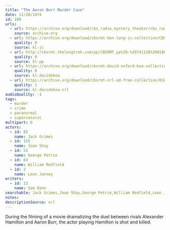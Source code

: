 ```yaml
---
title: "The Aaron Burr Murder Case"
date: 11/28/1974
id: 180
urls: 
  - url: https://archive.org/download/cbs_radio_mystery_theater/cbs_radio_mystery_theater-0151-0200.zip/cbs_radio_mystery_theater-0151-0200%2Fcbsrmt_0180_aaron_burr_murder_case.mp3
    source: archive-org
  - url: https://archive.org/download/cbsrmt-ken-long-jc-collection/CBSRMT - 741128 0180 Aaron Burr Murder Case vbr kb_jc.mp3
    quality: 0
    source: kl-jc
  - url: http://cbsrmt.thelongtrek.com/pp/CBSRMT_pp%20-%20741128%200180%20The%20Aaron%20Burr%20Murder%20Case.mp3
    quality: 0
    source: kl-pp
  - url: https://archive.org/download/cbsrmt-david-oxford-boa-collection/CBSRMT-741128-0180-The-Aaron-Burr-Murder-Case-(51-22)-[2007]-{BoA}.mp3
    quality: 0
    source: kl-davidoboa
  - url: https://archive.org/download/cbsrmt-nrl-ad-free-collection/0180%20CBSRMT-741128-0180-The-Aaron-Burr-Murder-Case-(51-22)-%5B2007%5D-%7BBoA%7D%20(no%20ads).mp3
    quality: 1
    source: kl-davidoboa-nrl
audioQuality: -1
tags: 
  - murder
  - crime
  - paranormal
  - supernatural
multipart: 0
actors:  
  - id: 82
    name: Jack Grimes  
  - id: 155
    name: Joan Shay  
  - id: 51
    name: George Petrie  
  - id: 63
    name: William Redfield  
  - id: 2
    name: Leon Janney
writers:  
  - id: 13
    name: Sam Dann
searchable: Jack Grimes,Joan Shay,George Petrie,William Redfield,Leon Janney Sam Dann
notes: 
descriptionSource: nrl
---
```

During the filming of a movie dramatizing the duel between rivals Alexander Hamilton and Aaron Burr, the actor playing Hamilton is shot and killed.